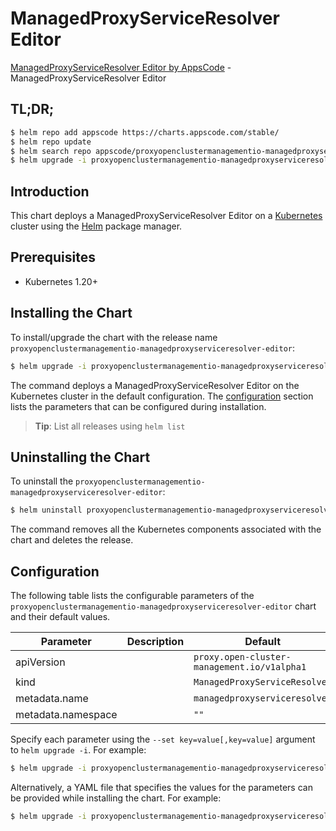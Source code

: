 # ManagedProxyServiceResolver Editor

[ManagedProxyServiceResolver Editor by AppsCode](https://appscode.com) - ManagedProxyServiceResolver Editor

## TL;DR;

```bash
$ helm repo add appscode https://charts.appscode.com/stable/
$ helm repo update
$ helm search repo appscode/proxyopenclustermanagementio-managedproxyserviceresolver-editor --version=v0.22.0
$ helm upgrade -i proxyopenclustermanagementio-managedproxyserviceresolver-editor appscode/proxyopenclustermanagementio-managedproxyserviceresolver-editor -n default --create-namespace --version=v0.22.0
```

## Introduction

This chart deploys a ManagedProxyServiceResolver Editor on a [Kubernetes](http://kubernetes.io) cluster using the [Helm](https://helm.sh) package manager.

## Prerequisites

- Kubernetes 1.20+

## Installing the Chart

To install/upgrade the chart with the release name `proxyopenclustermanagementio-managedproxyserviceresolver-editor`:

```bash
$ helm upgrade -i proxyopenclustermanagementio-managedproxyserviceresolver-editor appscode/proxyopenclustermanagementio-managedproxyserviceresolver-editor -n default --create-namespace --version=v0.22.0
```

The command deploys a ManagedProxyServiceResolver Editor on the Kubernetes cluster in the default configuration. The [configuration](#configuration) section lists the parameters that can be configured during installation.

> **Tip**: List all releases using `helm list`

## Uninstalling the Chart

To uninstall the `proxyopenclustermanagementio-managedproxyserviceresolver-editor`:

```bash
$ helm uninstall proxyopenclustermanagementio-managedproxyserviceresolver-editor -n default
```

The command removes all the Kubernetes components associated with the chart and deletes the release.

## Configuration

The following table lists the configurable parameters of the `proxyopenclustermanagementio-managedproxyserviceresolver-editor` chart and their default values.

|     Parameter      | Description |                        Default                         |
|--------------------|-------------|--------------------------------------------------------|
| apiVersion         |             | <code>proxy.open-cluster-management.io/v1alpha1</code> |
| kind               |             | <code>ManagedProxyServiceResolver</code>               |
| metadata.name      |             | <code>managedproxyserviceresolver</code>               |
| metadata.namespace |             | <code>""</code>                                        |


Specify each parameter using the `--set key=value[,key=value]` argument to `helm upgrade -i`. For example:

```bash
$ helm upgrade -i proxyopenclustermanagementio-managedproxyserviceresolver-editor appscode/proxyopenclustermanagementio-managedproxyserviceresolver-editor -n default --create-namespace --version=v0.22.0 --set apiVersion=proxy.open-cluster-management.io/v1alpha1
```

Alternatively, a YAML file that specifies the values for the parameters can be provided while
installing the chart. For example:

```bash
$ helm upgrade -i proxyopenclustermanagementio-managedproxyserviceresolver-editor appscode/proxyopenclustermanagementio-managedproxyserviceresolver-editor -n default --create-namespace --version=v0.22.0 --values values.yaml
```
